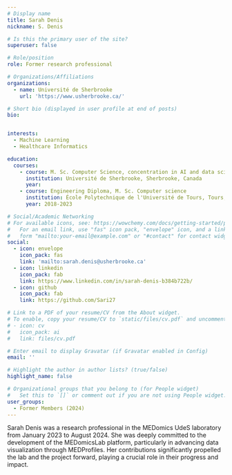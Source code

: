 ```yaml
---
# Display name
title: Sarah Denis
nickname: S. Denis

# Is this the primary user of the site?
superuser: false

# Role/position
role: Former research professional

# Organizations/Affiliations
organizations:
  - name: Université de Sherbrooke
    url: 'https://www.usherbrooke.ca/'

# Short bio (displayed in user profile at end of posts)
bio: 


interests:
  - Machine Learning
  - Healthcare Informatics

education:
  courses:
    - course: M. Sc. Computer Science, concentration in AI and data science
      institution: Université de Sherbrooke, Sherbrooke, Canada
      year: 
    - course: Engineering Diploma, M. Sc. Computer science
      institution: École Polytechnique de l'Université de Tours, Tours, France
      year: 2018-2023

# Social/Academic Networking
# For available icons, see: https://wowchemy.com/docs/getting-started/page-builder/#icons
#   For an email link, use "fas" icon pack, "envelope" icon, and a link in the
#   form "mailto:your-email@example.com" or "#contact" for contact widget.
social:
  - icon: envelope
    icon_pack: fas
    link: 'mailto:sarah.denis@usherbrooke.ca'
  - icon: linkedin
    icon_pack: fab
    link: https://www.linkedin.com/in/sarah-denis-b384b722b/
  - icon: github
    icon_pack: fab
    link: https://github.com/Sari27

# Link to a PDF of your resume/CV from the About widget.
# To enable, copy your resume/CV to `static/files/cv.pdf` and uncomment the lines below.
# - icon: cv
#   icon_pack: ai
#   link: files/cv.pdf

# Enter email to display Gravatar (if Gravatar enabled in Config)
email: ''

# Highlight the author in author lists? (true/false)
highlight_name: false

# Organizational groups that you belong to (for People widget)
#   Set this to `[]` or comment out if you are not using People widget.
user_groups:
  - Former Members (2024)
---
```


Sarah Denis was a research professional in the MEDomics UdeS laboratory from January 2023 to August 2024. She was deeply committed to the development of the MEDomicsLab platform, particularly in advancing data visualization through MEDProfiles. Her contributions significantly propelled the lab and the project forward, playing a crucial role in their progress and impact.  

